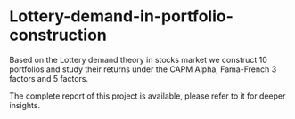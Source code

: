 # Lottery-demand-in-portfolio-construction
Based on the Lottery demand theory in stocks market we construct 10 portfolios and study their returns under the CAPM Alpha, Fama-French 3 factors and 5 factors.

The complete report of this project is available, please refer to it for deeper insights.
